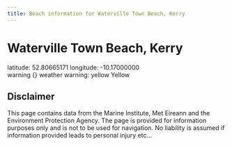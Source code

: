 ```yaml
---
title: Beach information for Waterville Town Beach, Kerry
---
```

# Waterville Town Beach, Kerry 

<div class="location-info">latitude: 52.80665171 longitude: -10.17000000</div>
<div class="met-eireann-warnings"><span class="material-icons {}-warning">warning</span>&nbsp;{} weather warning: yellow Yellow&nbsp;</div>
<div></div>

## Disclaimer

This page contains data from the Marine Institute, 
Met Eireann and the Environment Protection Agency. The page is provided for
information purposes only and is not to be used for navigation. No liability 
is assumed if information provided leads to personal injury etc...